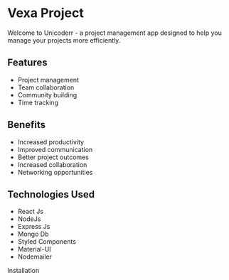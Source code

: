 # Vexa Project
Welcome to Unicoderr - a project management app designed to help you manage your projects more efficiently.

## Features
- Project management
- Team collaboration
- Community building
- Time tracking

## Benefits
- Increased productivity
- Improved communication
- Better project outcomes
- Increased collaboration
- Networking opportunities


## Technologies Used
- React Js
- NodeJs
- Express Js
- Mongo Db
- Styled Components
- Material-UI
- Nodemailer

Installation
<!-- 
![image]()
# Project-Management-
# Project-Management-
# Project-Management-
# Project-Management-
# Project-Management- -->
